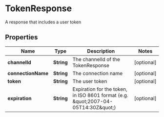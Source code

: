 

# TokenResponse

A response that includes a user token

## Properties

| Name | Type | Description | Notes |
|------------ | ------------- | ------------- | -------------|
|**channelId** | **String** | The channelId of the TokenResponse |  [optional] |
|**connectionName** | **String** | The connection name |  [optional] |
|**token** | **String** | The user token |  [optional] |
|**expiration** | **String** | Expiration for the token, in ISO 8601 format (e.g. \&quot;2007-04-05T14:30Z\&quot;) |  [optional] |



